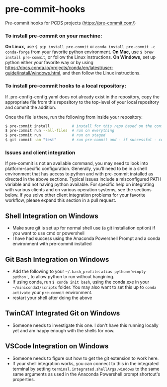 # pre-commit-hooks
Pre-commit hooks for PCDS projects (https://pre-commit.com/)


### To install pre-commit on your machine:

**On Linux,** use `$ pip install pre-commit` or `conda install pre-commit -c conda-forge` from your favorite python environment.
**On Mac,** use `$ brew install pre-commit`, or follow the Linux instructions.
**On Windows,** set up python either your favorite way or by using https://docs.conda.io/projects/conda/en/latest/user-guide/install/windows.html, and then follow the Linux instructions.

### To install pre-commit hooks to a local repository:

If .pre-config-config.yaml does not already exist in the repository, copy
the appropriate file from this repository to the top-level of your local
repository and commit the addition.

Once the file is there, run the following from inside your repository:
```bash
$ pre-commit install          # install for this repo based on the config
$ pre-commit run --all-files  # run on everything
$ pre-commit run              # run on staged
$ git commit -am "test"       # run pre-commit and - if successful - commit
```

### Issues and client integration

If pre-commit is not an available command, you may need to look into platform-specific configuration. Generally, you'll need to be in a shell environment that has access to python and with pre-commit installed as directed in the above sections. Typical issues include a misconfigured PATH variable and not having python available. For specific help on integrating with various clients and on various operation systems, see the sections below. If you solve other client integration problems for your favorite workflow, please expand this section in a pull request.

## Shell Integration on Windows

- Make sure git is set up for normal shell use (a git installation option) if you want to use cmd or powershell
- I have had success using the Anaconda Powershell Prompt and a conda environment with pre-commit installed

## Git Bash Integration on Windows

- Add the following to your `~/.bash_profile`: `alias python='winpty python'`, to allow python to run without hangining.
- If using conda, run `$ conda init bash`, using the conda.exe in your `~/miniconda3/scripts` folder. You may also want to set this up to `conda activate` your `pre-commit` environment.
- restart your shell after doing the above

## TwinCAT Integrated Git on Windows

- Someone needs to investigate this one. I don't have this running locally yet and am happy enough with the shells for now.

## VSCode Integration on Windows

- Someone needs to figure out how to get the git extension to work here.
- If your shell integration works, you can connect to this in the integrated terminal by setting `terminal.integrated.shellArgs.windows` to the same same arguments as used in the Anaconda Powershell prompt shortcut's properties.
